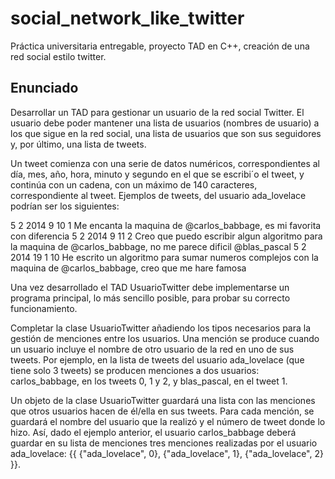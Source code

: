 # social_network_like_twitter
Práctica universitaria entregable, proyecto TAD en C++, creación de una red social estilo twitter.

## Enunciado
Desarrollar un TAD para gestionar un usuario de la red social Twitter. El usuario debe poder mantener
una lista de usuarios (nombres de usuario) a los que sigue en la red social, una lista de usuarios que son
sus seguidores y, por último, una lista de tweets.

Un tweet comienza con una serie de datos numéricos, correspondientes al día, mes, año, hora, minuto
y segundo en el que se escribi´o el tweet, y continúa con un cadena, con un máximo de 140 caracteres,
correspondiente al tweet. Ejemplos de tweets, del usuario ada_lovelace podrían ser los siguientes:

5 2 2014 9 10 1 Me encanta la maquina de @carlos_babbage, es mi favorita con diferencia
5 2 2014 9 11 2 Creo que puedo escribir algun algoritmo para la maquina de
@carlos_babbage, no me parece dificil @blas_pascal
5 2 2014 19 1 10 He escrito un algoritmo para sumar numeros complejos con la maquina
de @carlos_babbage, creo que me hare famosa

Una vez desarrollado el TAD UsuarioTwitter debe implementarse un programa principal, lo más sencillo
posible, para probar su correcto funcionamiento.

Completar la clase UsuarioTwitter añadiendo los tipos necesarios para la gestión de menciones entre los
usuarios. Una mención se produce cuando un usuario incluye el nombre de otro usuario de la red en uno
de sus tweets. Por ejemplo, en la lista de tweets del usuario ada_lovelace (que tiene solo 3 tweets) 
se producen menciones a dos usuarios: carlos_babbage, en los tweets 0, 1 y 2, y blas_pascal, en el
tweet 1.

Un objeto de la clase UsuarioTwitter guardará una lista con las menciones que otros usuarios hacen de
él/ella en sus tweets. Para cada mención, se guardará el nombre del usuario que la realizó y el número
de tweet donde lo hizo. Así, dado el ejemplo anterior, el usuario carlos_babbage deberá guardar en
su lista de menciones tres menciones realizadas por el usuario ada_lovelace: {{ {"ada_lovelace", 0},
{"ada_lovelace", 1}, {"ada_lovelace", 2} }}.
